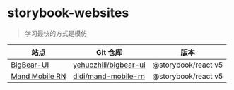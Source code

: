 # storybook-websites

> 学习最快的方式是模仿

| 站点 | Git 仓库 | 版本 |
|---|---|---|
| [BigBear-UI](https://yehuozhili.github.io/bigbear-ui/) | [yehuozhili/bigbear-ui](https://github.com/yehuozhili/bigbear-ui) | @storybook/react v5 |
| [Mand Mobile RN](https://didi.github.io/mand-mobile-rn/) | [didi/mand-mobile-rn](https://github.com/didi/mand-mobile-rn) | @storybook/react v5 |
